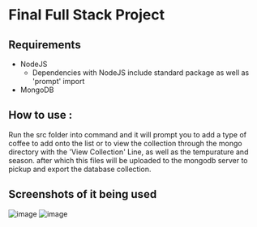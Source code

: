 # Final Full Stack Project

## Requirements

* NodeJS
  * Dependencies with NodeJS include standard package as well as 'prompt' import
* MongoDB

## How to use :

Run the src folder into command and it will prompt you to add a type of coffee to add onto the list or to view the collection through the mongo directory with the 'View Collection' Line, as well as the tempurature and season. 
after which this files will be uploaded to the mongodb server to pickup and export the database collection.


## Screenshots of it being used

![image](https://github.com/user-attachments/assets/e1d8bba5-a3bc-412e-ab88-1ccc9811bdfa)
![image](https://github.com/user-attachments/assets/61d9aa52-6756-491d-9ce5-3716d338465e)
